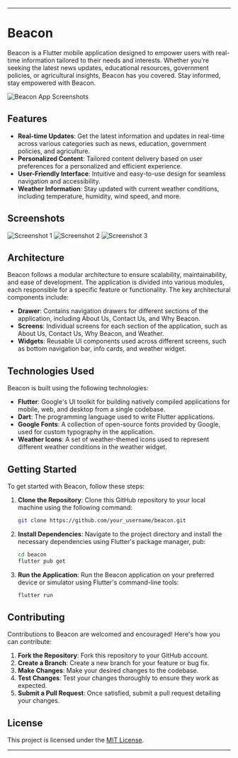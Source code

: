 
---

# Beacon

Beacon is a Flutter mobile application designed to empower users with real-time information tailored to their needs and interests. Whether you're seeking the latest news updates, educational resources, government policies, or agricultural insights, Beacon has you covered. Stay informed, stay empowered with Beacon.

![Beacon App Screenshots](AppUI/1..Home_screen.png)

## Features

- **Real-time Updates**: Get the latest information and updates in real-time across various categories such as news, education, government policies, and agriculture.
- **Personalized Content**: Tailored content delivery based on user preferences for a personalized and efficient experience.
- **User-Friendly Interface**: Intuitive and easy-to-use design for seamless navigation and accessibility.
- **Weather Information**: Stay updated with current weather conditions, including temperature, humidity, wind speed, and more.

## Screenshots

![Screenshot 1](AppUI/2..Education_screen.png)
![Screenshot 2](AppUI/3..Government_screen.png)
![Screenshot 3](AppUI/4..Agriculture_screen.png)

## Architecture

Beacon follows a modular architecture to ensure scalability, maintainability, and ease of development. The application is divided into various modules, each responsible for a specific feature or functionality. The key architectural components include:

- **Drawer**: Contains navigation drawers for different sections of the application, including About Us, Contact Us, and Why Beacon.
- **Screens**: Individual screens for each section of the application, such as About Us, Contact Us, Why Beacon, and Weather.
- **Widgets**: Reusable UI components used across different screens, such as bottom navigation bar, info cards, and weather widget.

## Technologies Used

Beacon is built using the following technologies:

- **Flutter**: Google's UI toolkit for building natively compiled applications for mobile, web, and desktop from a single codebase.
- **Dart**: The programming language used to write Flutter applications.
- **Google Fonts**: A collection of open-source fonts provided by Google, used for custom typography in the application.
- **Weather Icons**: A set of weather-themed icons used to represent different weather conditions in the weather widget.

## Getting Started

To get started with Beacon, follow these steps:

1. **Clone the Repository**: Clone this GitHub repository to your local machine using the following command:
   ```bash
   git clone https://github.com/your_username/beacon.git
   ```

2. **Install Dependencies**: Navigate to the project directory and install the necessary dependencies using Flutter's package manager, pub:
   ```bash
   cd beacon
   flutter pub get
   ```

3. **Run the Application**: Run the Beacon application on your preferred device or simulator using Flutter's command-line tools:
   ```bash
   flutter run
   ```

## Contributing

Contributions to Beacon are welcomed and encouraged! Here's how you can contribute:

1. **Fork the Repository**: Fork this repository to your GitHub account.
2. **Create a Branch**: Create a new branch for your feature or bug fix.
3. **Make Changes**: Make your desired changes to the codebase.
4. **Test Changes**: Test your changes thoroughly to ensure they work as expected.
5. **Submit a Pull Request**: Once satisfied, submit a pull request detailing your changes.

## License

This project is licensed under the [MIT License](LICENSE).

---


